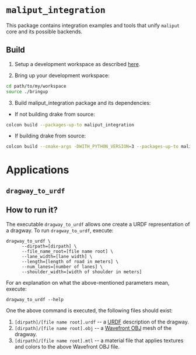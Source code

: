 # `maliput_integration`

This package contains integration examples and tools that unify `maliput` core
and its possible backends.

## Build

1. Setup a development workspace as described [here](https://github.com/ToyotaResearchInstitute/dsim-repos-index/tree/master/README.md).

2. Bring up your development workspace:

```sh
cd path/to/my/workspace
source ./bringup
```

3. Build maliput_integration package and its dependencies:

  - If not building drake from source:

   ```sh
   colcon build --packages-up-to maliput_integration
   ```

  - If building drake from source:

   ```sh
   colcon build --cmake-args -DWITH_PYTHON_VERSION=3 --packages-up-to maliput_integration
   ```

# Applications

## `dragway_to_urdf`

## How to run it?

The executable `dragway_to_urdf` allows one create a URDF representation of a
dragway. To run `dragway_to_urdf`, execute:

    dragway_to_urdf \
          --dirpath=[dirpath] \
          --file_name_root=[file name root] \
          --lane_width=[lane width] \
          --length=[length of road in meters] \
          --num_lanes=[number of lanes] \
          --shoulder_width=[width of shoulder in meters]

For an explanation on what the above-mentioned parameters mean, execute:

    dragway_to_urdf --help

One the above command is executed, the following files should exist:

  1. `[dirpath]/[file name root].urdf` -- a [URDF](http://wiki.ros.org/urdf)
     description of the dragway.
  2. `[dirpath]/[file name root].obj` -- a
     [Wavefront OBJ](https://en.wikipedia.org/wiki/Wavefront_.obj_file) mesh of
     the dragway.
  3. `[dirpath]/[file name root].mtl` -- a material file that applies textures
     and colors to the above Wavefront OBJ file.
